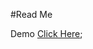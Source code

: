 #Read Me

 Demo [Click Here](https://oguchiike.github.io/Anyaele_Nnamdi_ART2210/classWork/Project_imgLink/IMGLink.html);

